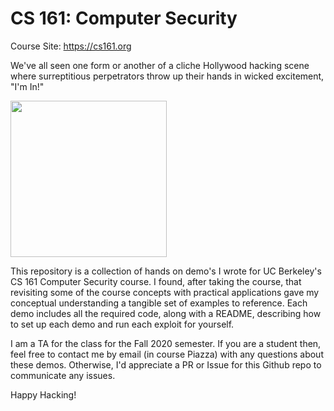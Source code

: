 # CS 161: Computer Security
Course Site: https://cs161.org

We've all seen one form or another of a cliche Hollywood hacking scene where surreptitious perpetrators throw up their hands in wicked excitement, "I'm In!"

<img src="https://i.kym-cdn.com/entries/icons/facebook/000/031/991/cover3.jpg" width="250px"/>

This repository is a collection of hands on demo's I wrote for UC Berkeley's CS 161 Computer Security course. I found, after taking the course, that revisiting some of the course concepts with practical applications gave my conceptual understanding a tangible set of examples to reference. Each demo includes all the required code, along with a README, describing how to set up each demo and run each exploit for yourself.

I am a TA for the class for the Fall 2020 semester. If you are a student then, feel free to contact me by email (in course Piazza) with any questions about these demos. Otherwise, I'd appreciate a PR or Issue for this Github repo to communicate any issues.

Happy Hacking!
